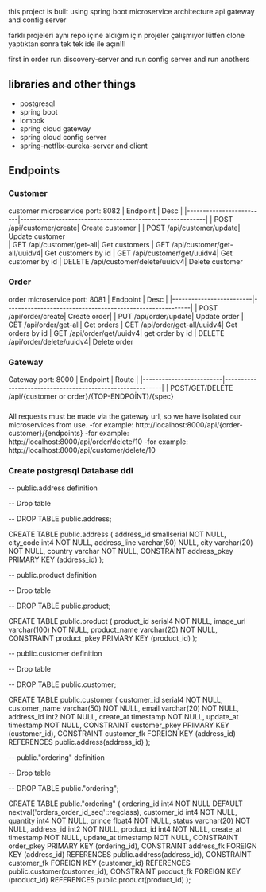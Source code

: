 
this project is built using spring boot microservice architecture api gateway and config server

 farklı projeleri aynı repo içine aldığım için projeler çalışmıyor lütfen clone yaptıktan sonra tek tek ide ile açın!!!

 first in order run discovery-server and run config server and run anothers

 ##  libraries and other things 

 - postgresql
 - spring boot 
 - lombok
 - spring cloud gateway
 - spring cloud config server
 - spring-netflix-eureka-server and client

 

## Endpoints

### Customer
customer microservice port: 8082
| Endpoint                | Desc                                                     |
|-------------------------|----------------------------------------------------------|
| POST /api/customer/create| Create customer                                   |
| POST /api/customer/update| Update customer                
| GET /api/customer/get-all| Get customers
| GET /api/customer/get-all/uuidv4| Get customers by id 
| GET /api/customer/get/uuidv4| Get customer by id
| DELETE  /api/customer/delete/uuidv4| Delete customer  


### Order
order microservice port: 8081
| Endpoint                | Desc                                                     |
|-------------------------|----------------------------------------------------------|
| POST /api/order/create| Create order|
| PUT /api/order/update| Update order
| GET /api/order/get-all| Get orders
| GET /api/order/get-all/uuidv4| Get orders by id
| GET /api/order/get/uuidv4| get order by id
| DELETE /api/order/delete/uuidv4| Delete order  

### Gateway
Gateway port: 8000
| Endpoint                | Route                                                     |
|-------------------------|----------------------------------------------------------|
| POST/GET/DELETE /api/{customer or order}/{TOP-ENDPOİNT}/{spec}

### 
All requests must be made via the gateway url, so we have isolated our microservices from use.
-for example: http://localhost:8000/api/{order-customer}/{endpoints}
-for example: http://localhost:8000/api/order/delete/10
-for example: http://localhost:8000/api/customer/delete/10


### Create postgresql Database ddl


-- public.address definition

-- Drop table

-- DROP TABLE public.address;

CREATE TABLE public.address (
	address_id smallserial NOT NULL,
	city_code int4 NOT NULL,
	address_line varchar(50) NULL,
	city varchar(20) NOT NULL,
	country varchar NOT NULL,
	CONSTRAINT address_pkey PRIMARY KEY (address_id)
);

-- public.product definition

-- Drop table

-- DROP TABLE public.product;

CREATE TABLE public.product (
	product_id serial4 NOT NULL,
	image_url varchar(100) NOT NULL,
	product_name varchar(20) NOT NULL,
	CONSTRAINT product_pkey PRIMARY KEY (product_id)
);

-- public.customer definition

-- Drop table

-- DROP TABLE public.customer;

CREATE TABLE public.customer (
	customer_id serial4 NOT NULL,
	customer_name varchar(50) NOT NULL,
	email varchar(20) NOT NULL,
	address_id int2 NOT NULL,
	create_at timestamp NOT NULL,
	update_at timestamp NOT NULL,
	CONSTRAINT customer_pkey PRIMARY KEY (customer_id),
	CONSTRAINT customer_fk FOREIGN KEY (address_id) REFERENCES public.address(address_id)
);


-- public."ordering" definition

-- Drop table

-- DROP TABLE public."ordering";

CREATE TABLE public."ordering" (
	ordering_id int4 NOT NULL DEFAULT nextval('orders_order_id_seq'::regclass),
	customer_id int4 NOT NULL,
	quantity int4 NOT NULL,
	prince float4 NOT NULL,
	status varchar(20) NOT NULL,
	address_id int2 NOT NULL,
	product_id int4 NOT NULL,
	create_at timestamp NOT NULL,
	update_at timestamp NOT NULL,
	CONSTRAINT order_pkey PRIMARY KEY (ordering_id),
	CONSTRAINT address_fk FOREIGN KEY (address_id) REFERENCES public.address(address_id),
	CONSTRAINT customer_fk FOREIGN KEY (customer_id) REFERENCES public.customer(customer_id),
	CONSTRAINT product_fk FOREIGN KEY (product_id) REFERENCES public.product(product_id)
);


